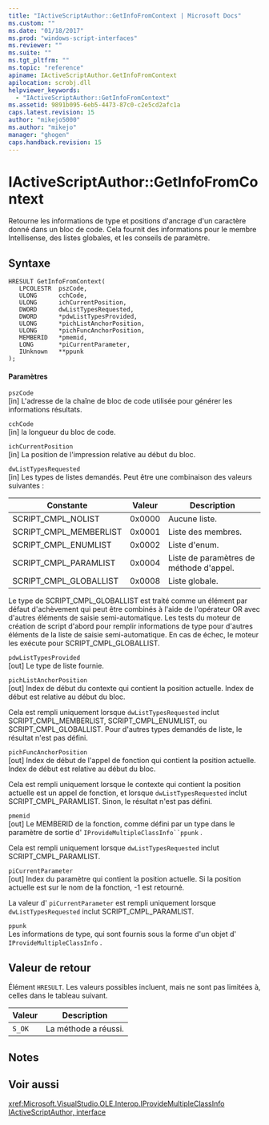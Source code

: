 ```yaml
---
title: "IActiveScriptAuthor::GetInfoFromContext | Microsoft Docs"
ms.custom: ""
ms.date: "01/18/2017"
ms.prod: "windows-script-interfaces"
ms.reviewer: ""
ms.suite: ""
ms.tgt_pltfrm: ""
ms.topic: "reference"
apiname: IActiveScriptAuthor.GetInfoFromContext
apilocation: scrobj.dll
helpviewer_keywords: 
  - "IActiveScriptAuthor::GetInfoFromContext"
ms.assetid: 9891b095-6eb5-4473-87c0-c2e5cd2afc1a
caps.latest.revision: 15
author: "mikejo5000"
ms.author: "mikejo"
manager: "ghogen"
caps.handback.revision: 15
---
```

# IActiveScriptAuthor::GetInfoFromContext
Retourne les informations de type et positions d'ancrage d'un caractère donné dans un bloc de code.  Cela fournit des informations pour le membre Intellisense, des listes globales, et les conseils de paramètre.  
  
## Syntaxe  
  
```  
HRESULT GetInfoFromContext(  
   LPCOLESTR  pszCode,  
   ULONG      cchCode,  
   ULONG      ichCurrentPosition,  
   DWORD      dwListTypesRequested,  
   DWORD      *pdwListTypesProvided,  
   ULONG      *pichListAnchorPosition,  
   ULONG      *pichFuncAnchorPosition,  
   MEMBERID   *pmemid,  
   LONG       *piCurrentParameter,  
   IUnknown   **ppunk  
);  
```  
  
#### Paramètres  
 `pszCode`  
 \[in\]  L'adresse de la chaîne de bloc de code utilisée pour générer les informations résultats.  
  
 `cchCode`  
 \[in\]  la longueur du bloc de code.  
  
 `ichCurrentPosition`  
 \[in\]  La position de l'impression relative au début du bloc.  
  
 `dwListTypesRequested`  
 \[in\]  Les types de listes demandés.  Peut être une combinaison des valeurs suivantes :  
  
|Constante|Valeur|Description|  
|---------------|------------|-----------------|  
|SCRIPT\_CMPL\_NOLIST|0x0000|Aucune liste.|  
|SCRIPT\_CMPL\_MEMBERLIST|0x0001|Liste des membres.|  
|SCRIPT\_CMPL\_ENUMLIST|0x0002|Liste d'enum.|  
|SCRIPT\_CMPL\_PARAMLIST|0x0004|Liste de paramètres de méthode d'appel.|  
|SCRIPT\_CMPL\_GLOBALLIST|0x0008|Liste globale.|  
  
 Le type de SCRIPT\_CMPL\_GLOBALLIST est traité comme un élément par défaut d'achèvement qui peut être combinés à l'aide de l'opérateur OR avec d'autres éléments de saisie semi\-automatique.  Les tests du moteur de création de script d'abord pour remplir informations de type pour d'autres éléments de la liste de saisie semi\-automatique.  En cas de échec, le moteur les exécute pour SCRIPT\_CMPL\_GLOBALLIST.  
  
 `pdwListTypesProvided`  
 \[out\]  Le type de liste fournie.  
  
 `pichListAnchorPosition`  
 \[out\]  Index de début du contexte qui contient la position actuelle.  Index de début est relative au début du bloc.  
  
 Cela est rempli uniquement lorsque `dwListTypesRequested` inclut SCRIPT\_CMPL\_MEMBERLIST, SCRIPT\_CMPL\_ENUMLIST, ou SCRIPT\_CMPL\_GLOBALLIST.  Pour d'autres types demandés de liste, le résultat n'est pas défini.  
  
 `pichFuncAnchorPosition`  
 \[out\]  Index de début de l'appel de fonction qui contient la position actuelle.  Index de début est relative au début du bloc.  
  
 Cela est rempli uniquement lorsque le contexte qui contient la position actuelle est un appel de fonction, et lorsque `dwListTypesRequested` inclut SCRIPT\_CMPL\_PARAMLIST.  Sinon, le résultat n'est pas défini.  
  
 `pmemid`  
 \[out\]  Le MEMBERID de la fonction, comme défini par un type dans le paramètre de sortie d' `IProvideMultipleClassInfo``ppunk` .  
  
 Cela est rempli uniquement lorsque `dwListTypesRequested` inclut SCRIPT\_CMPL\_PARAMLIST.  
  
 `piCurrentParameter`  
 \[out\]  Index du paramètre qui contient la position actuelle.  Si la position actuelle est sur le nom de la fonction, \-1 est retourné.  
  
 La valeur d' `piCurrentParameter` est rempli uniquement lorsque `dwListTypesRequested` inclut SCRIPT\_CMPL\_PARAMLIST.  
  
 `ppunk`  
 Les informations de type, qui sont fournis sous la forme d'un objet d' `IProvideMultipleClassInfo` .  
  
## Valeur de retour  
 Élément `HRESULT`.  Les valeurs possibles incluent, mais ne sont pas limitées à, celles dans le tableau suivant.  
  
|Valeur|Description|  
|------------|-----------------|  
|`S_OK`|La méthode a réussi.|  
  
## Notes  
  
## Voir aussi  
 <xref:Microsoft.VisualStudio.OLE.Interop.IProvideMultipleClassInfo>   
 [IActiveScriptAuthor, interface](../../winscript/reference/iactivescriptauthor-interface.md)